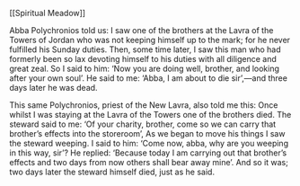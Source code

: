 [[Spiritual Meadow]]
 
Abba Polychronios told us: I saw one of the brothers at the Lavra of the Towers of Jordan who was not keeping himself up to the mark; for he never fulfilled his Sunday duties. Then, some time later, I saw this man who had formerly been so lax devoting himself to his duties with all diligence and great zeal. So I said to him: ‘Now you are doing well, brother, and looking after your own soul’. He said to me: ‘Abba, I am about to die sir’,—and three days later he was dead.  
 
This same Polychronios, priest of the New Lavra, also told me this: Once whilst I was staying at the Lavra of the Towers one of the brothers died. The steward said to me: ‘Of your charity, brother, come so we can carry that brother’s effects into the storeroom’, As we began to move his things I saw the steward weeping. I said to him: ‘Come now, abba, why are you weeping in this way, sir’? He replied: ‘Because today I am carrying out that brother’s effects and two days from now others shall bear away mine’. And so it was; two days later the steward himself died, just as he said. 

